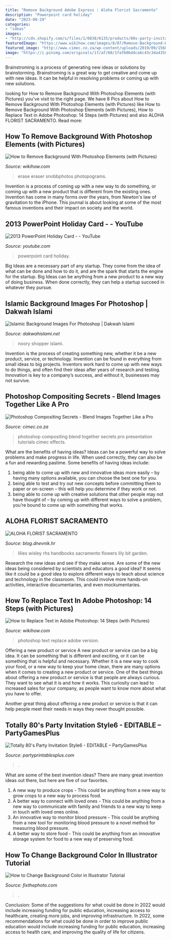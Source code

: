 ```yaml
---
title: "Remove Background Adobe Express : Aloha Florist Sacramento"
description: "Powerpoint card holiday"
date: "2023-09-29"
categories:
- "ideas"
images:
- "http://cdn.shopify.com/s/files/1/0838/6135/products/80s-party-invitation-editable-personalized-6_1200x1200.png?v=1496863765"
featuredImage: "https://www.wikihow.com/images/8/87/Remove-Background-With-Photoshop-Elements-Step-19.jpg"
featured_image: "http://www.cimec.co.za/wp-content/uploads/2019/09/1568078093_Photoshop-Compositing-Secrets-Blend-Images-Together-Like-a-Pro.jpg"
image: "https://i.pinimg.com/originals/1f/af/60/1faf60bddca6c43c3da4358445f3e6f1.jpg"
---
```



Brainstroming is a process of generating new ideas or solutions by brainstorming. Brainstroming is a great way to get creative and come up with new ideas. It can be helpful in resolving problems or coming up with new solutions.

	

		
looking for How to Remove Background With Photoshop Elements (with Pictures) you've visit to the right page. We have 8 Pics about How to Remove Background With Photoshop Elements (with Pictures) like How to Remove Background With Photoshop Elements (with Pictures), How to Replace Text in Adobe Photoshop: 14 Steps (with Pictures) and also ALOHA FLORIST SACRAMENTO. Read more:
		
    
## How To Remove Background With Photoshop Elements (with Pictures)

<img loading=lazy src="https://www.wikihow.com/images/8/87/Remove-Background-With-Photoshop-Elements-Step-19.jpg" onerror="this.onerror=null;this.src='https://tse2.mm.bing.net/th?id=OIP.Xm_6F_TrcOTWs7mVgyeXcAHaFj&amp;pid=15.1';" alt="How to Remove Background With Photoshop Elements (with Pictures)">

_Source: wikihow.com_

>erase eraser snobbphotos photopograms. 

	

Invention is a process of coming up with a new way to do something, or coming up with a new product that is different from the existing ones. Invention has come in many forms over the years, from Newton's law of gravitation to the iPhone. This journal is about looking at some of the most famous inventions and their impact on society and the world.

    
## 2013 PowerPoint Holiday Card - - YouTube

<img loading=lazy src="https://i.ytimg.com/vi/9p2LuxV50qc/maxresdefault.jpg" onerror="this.onerror=null;this.src='https://tse2.mm.bing.net/th?id=OIP.obfKlVFcfa0ujvqyKknzlAHaEK&amp;pid=15.1';" alt="2013 PowerPoint Holiday Card - - YouTube">

_Source: youtube.com_

>powerpoint card holiday. 

	

Big Ideas are a necessary part of any startup. They come from the idea of what can be done and how to do it, and are the spark that starts the engine for the startup. Big Ideas can be anything from a new product to a new way of doing business. When done correctly, they can help a startup succeed in whatever they pursue.

    
## Islamic Background Images For Photoshop | Dakwah Islami

<img loading=lazy src="https://i.pinimg.com/originals/1f/af/60/1faf60bddca6c43c3da4358445f3e6f1.jpg" onerror="this.onerror=null;this.src='https://tse2.mm.bing.net/th?id=OIP.8mGpvnAvFkSnI3_5aE8AWAHaE8&amp;pid=15.1';" alt="Islamic Background Images For Photoshop | Dakwah Islami">

_Source: dakwahislami.net_

>noory shopper islami. 

	

Invention is the process of creating something new, whether it be a new product, service, or technology. Invention can be found in everything from small ideas to big projects. Inventors work hard to come up with new ways to do things, and often find their ideas after years of research and testing. Innovation is key to a company’s success, and without it, businesses may not survive.

    
## Photoshop Compositing Secrets - Blend Images Together Like A Pro

<img loading=lazy src="http://www.cimec.co.za/wp-content/uploads/2019/09/1568078093_Photoshop-Compositing-Secrets-Blend-Images-Together-Like-a-Pro.jpg" onerror="this.onerror=null;this.src='https://tse4.mm.bing.net/th?id=OIP.W7rBaxziDnKf1czJyOwHVgHaD3&amp;pid=15.1';" alt="Photoshop Compositing Secrets - Blend Images Together Like a Pro">

_Source: cimec.co.za_

>photoshop compositing blend together secrets pro presentation tutorials cimec effects. 

	

What are the benefits of having ideas?
Ideas can be a powerful way to solve problems and make progress in life. When used correctly, they can also be a fun and rewarding pastime. Some benefits of having ideas include: 
1) being able to come up with new and innovative ideas more easily – by having many options available, you can choose the best one for you. 
2) being able to test and try out new concepts before committing them to paper or on-screen – this will help you determine if they work or not. 
3) being able to come up with creative solutions that other people may not have thought of – by coming up with different ways to solve a problem, you’re bound to come up with something that works.

    
## ALOHA FLORIST SACRAMENTO

<img loading=lazy src="http://bit.ly/oJuiZQ" onerror="this.onerror=null;this.src='https://tse3.mm.bing.net/th?id=OIP.zxmN_UeBW7vqy7BlX-eg4wAAAA&amp;pid=15.1';" alt="ALOHA FLORIST SACRAMENTO">

_Source: blog.dnevnik.hr_

>lilies wisley rhs handbooks sacramento flowers lily bit garden. 

	

Research the new ideas and see if they make sense.
Are some of the new ideas being considered by scientists and educators a good idea? It seems like it could be a good idea to explore different ways to teach about science and technology in the classroom. This could involve more hands-on activities, interactive documentaries, and even mockumentaries.

    
## How To Replace Text In Adobe Photoshop: 14 Steps (with Pictures)

<img loading=lazy src="http://www.wikihow.com/images/a/a2/Replace-Text-in-Adobe-Photoshop-Step-14-Version-2.jpg" onerror="this.onerror=null;this.src='https://tse4.mm.bing.net/th?id=OIP.HZjUMZ1yhGDDgLS-GnpsuwHaFj&amp;pid=15.1';" alt="How to Replace Text in Adobe Photoshop: 14 Steps (with Pictures)">

_Source: wikihow.com_

>photoshop text replace adobe version. 

	

Offering a new product or service
A new product or service can be a big idea. It can be something that is different and exciting, or it can be something that is helpful and necessary. Whether it is a new way to cook your food, or a new way to keep your home clean, there are many options when it comes to creating a new product or service. 
One of the best things about offering a new product or service is that people are always curious. They want to see what it is and how it works. This curiosity can lead to increased sales for your company, as people want to know more about what you have to offer. 

Another great thing about offering a new product or service is that it can help people meet their needs in ways they never thought possible.

    
## Totally 80&#039;s Party Invitation Style6 - EDITABLE – PartyGamesPlus

<img loading=lazy src="http://cdn.shopify.com/s/files/1/0838/6135/products/80s-party-invitation-editable-personalized-6_1200x1200.png?v=1496863765" onerror="this.onerror=null;this.src='https://tse2.mm.bing.net/th?id=OIP.RDmwlWsXmw20Mdy2kpA2MwHaKR&amp;pid=15.1';" alt="Totally 80&#039;s Party Invitation Style6 - EDITABLE – PartyGamesPlus">

_Source: partyprintablesplus.com_

>. 

	

What are some of the best invention ideas?
There are many great invention ideas out there, but here are five of our favorites. 
1. A new way to produce crops - This could be anything from a new way to grow crops to a new way to process food. 
2. A better way to connect with loved ones - This could be anything from a new way to communicate with family and friends to a new way to keep in touch with loved ones online. 
3. An innovative way to monitor blood pressure - This could be anything from a new tool for monitoring blood pressure to a novel method for measuring blood pressure. 
4. A better way to store food - This could be anything from an innovative storage system for food to a new way of preserving food. 

    
## How To Change Background Color In Illustrator Tutorial

<img loading=lazy src="https://fixthephoto.com/blog/UserFiles/how-to-change-background-color-in-illustrator-show-transparency-grid.png" onerror="this.onerror=null;this.src='https://tse4.mm.bing.net/th?id=OIP.q0sX6fxTLIk3DabfpgDAkAHaE_&amp;pid=15.1';" alt="How to Change Background Color in Illustrator Tutorial">

_Source: fixthephoto.com_

>. 

	

Conclusion: Some of the suggestions for what could be done in 2022 would include increasing funding for public education, increasing access to healthcare, creating more jobs, and improving infrastructure.
In 2022, some recommendations for what could be done in order to improve public education would include increasing funding for public education, increasing access to health care, and improving the quality of life for citizens.

